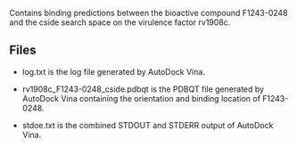 Contains binding predictions between the bioactive compound F1243-0248 and the cside search space on the virulence factor rv1908c.

## Files

- log.txt is the log file generated by AutoDock Vina.

- rv1908c_F1243-0248_cside.pdbqt is the PDBQT file generated by AutoDock Vina containing the orientation and binding location of F1243-0248.

- stdoe.txt is the combined STDOUT and STDERR output of AutoDock Vina.

